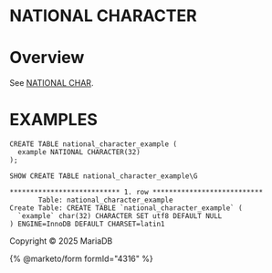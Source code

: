 
# NATIONAL CHARACTER


# Overview


See [NATIONAL CHAR](national-char.md).


# EXAMPLES


```
CREATE TABLE national_character_example (
  example NATIONAL CHARACTER(32)
);
```

```
SHOW CREATE TABLE national_character_example\G
```

```
*************************** 1. row ***************************
       Table: national_character_example
Create Table: CREATE TABLE `national_character_example` (
  `example` char(32) CHARACTER SET utf8 DEFAULT NULL
) ENGINE=InnoDB DEFAULT CHARSET=latin1
```


Copyright © 2025 MariaDB


{% @marketo/form formId="4316" %}
